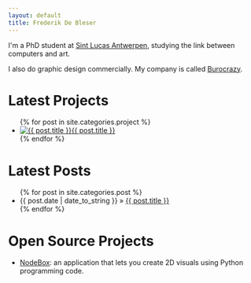 ```yaml
---
layout: default
title: Frederik De Bleser
---
```

I'm a PhD student at [Sint Lucas Antwerpen][sla], studying the link between computers and art.

I also do graphic design commercially. My company is called [Burocrazy][].

Latest Projects
===============
<ul class="projects">
{% for post in site.categories.project %}
  <li><a href="{{ post.url }}"><img src="/images/{{ post.thumb }}" alt="{{ post.title }}">{{ post.title }}</a></li>
{% endfor %}
</ul>

Latest Posts
============
<ul class="posts">
  {% for post in site.categories.post %}
    <li><span>{{ post.date | date_to_string }}</span> &raquo; <a href="{{ post.url }}">{{ post.title }}</a></li>
  {% endfor %}
</ul>

Open Source Projects
====================
<ul class="source">
    <li><a href="http://nodebox.net/">NodeBox</a>: an application that lets you create 2D visuals using Python programming code.</li>
</ul>

  
[sla]: http://www.sintlucasantwerpen.be/
[burocrazy]: http://www.burocrazy.com/